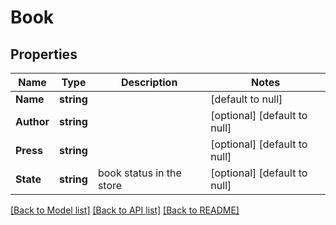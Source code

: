 # Book

## Properties
Name | Type | Description | Notes
------------ | ------------- | ------------- | -------------
**Name** | **string** |  | [default to null]
**Author** | **string** |  | [optional] [default to null]
**Press** | **string** |  | [optional] [default to null]
**State** | **string** | book status in the store | [optional] [default to null]

[[Back to Model list]](../README.md#documentation-for-models) [[Back to API list]](../README.md#documentation-for-api-endpoints) [[Back to README]](../README.md)


